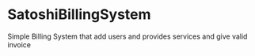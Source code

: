 # SatoshiBillingSystem
Simple Billing System that add users and provides services and give valid invoice 
